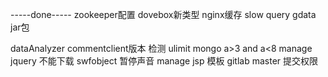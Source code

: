 
-----done-----
zookeeper配置
dovebox新类型
nginx缓存
slow query
gdata jar包

dataAnalyzer commentclient版本
检测 ulimit
mongo a>3 and a<8
manage jquery 不能下载 
swfobject 暂停声音
manage jsp 模板
gitlab master 提交权限
